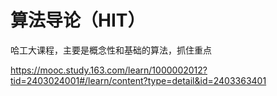 # 算法导论（HIT）

哈工大课程，主要是概念性和基础的算法，抓住重点

https://mooc.study.163.com/learn/1000002012?tid=2403024001#/learn/content?type=detail&id=2403363401



